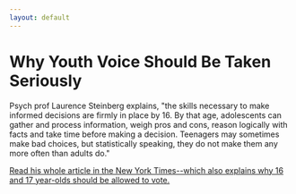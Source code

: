 ```yaml
---
layout: default
---
```


Why Youth Voice Should Be Taken Seriously
=================

Psych prof Laurence Steinberg explains, "the skills necessary to make informed decisions are firmly in place by 16. By that age, adolescents can gather and process information, weigh pros and cons, reason logically with facts and take time before making a decision. Teenagers may sometimes make bad choices, but statistically speaking, they do not make them any more often than adults do."

[Read his whole article in the New York Times--which also explains why 16 and 17 year-olds should be allowed to vote.](https://www.nytimes.com/2018/03/02/opinion/sunday/voting-age-school-shootings.html)
